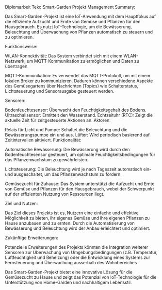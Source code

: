 Diplomarbeit Teko Smart-Garden Projekt
Management Summary:

Das Smart-Garden-Projekt ist eine IoT-Anwendung mit dem Hauptfokus auf die effiziente Aufzucht und Ernte von Gemüse und Pflanzen für den Hausgebrauch. Es nutzt IoT-Technologie, um die Bewässerung, Beleuchtung und Überwachung von Pflanzen automatisch zu steuern und zu optimieren.

Funktionsweise:

WLAN-Konnektivität: Das System verbindet sich mit einem WLAN-Netzwerk, um MQTT-Kommunikation zu ermöglichen und Daten zu übertragen.

MQTT-Kommunikation: Es verwendet das MQTT-Protokoll, um mit einem lokalen Broker zu kommunizieren. Dadurch können verschiedene Aspekte des Gemüsegartens über Nachrichten (Topics) wie Schalterstatus, Lichtsteuerung und Sensorausgabe gesteuert werden.

Sensoren:

Bodenfeuchtesensor: Überwacht den Feuchtigkeitsgehalt des Bodens.
Ultraschallsensor: Ermittelt den Wasserstand.
Echtzeituhr (RTC): Zeigt die aktuelle Zeit für zeitgesteuerte Aktionen an.
Aktoren:

Relais für Licht und Pumpe: Schaltet die Beleuchtung und die Bewässerungspumpe ein und aus.
Lüfter: Wird periodisch basierend auf Zeitintervallen aktiviert.
Funktionalität:

Automatische Bewässerung: Die Bewässerung wird durch den Bodenfeuchtesensor gesteuert, um optimale Feuchtigkeitsbedingungen für das Pflanzenwachstum zu gewährleisten.

Lichtsteuerung: Die Beleuchtung wird je nach Tageszeit automatisch ein- und ausgeschaltet, um das Pflanzenwachstum zu fördern.

Gemüsezucht für Zuhause: Das System unterstützt die Aufzucht und Ernte von Gemüse und Pflanzen für den Hausgebrauch, wobei der Schwerpunkt auf der effizienten Nutzung von Ressourcen liegt.

Ziel und Nutzen:

Das Ziel dieses Projekts ist es, Nutzern eine einfache und effektive Möglichkeit zu bieten, ihr eigenes Gemüse und ihre eigenen Pflanzen zu Hause anzubauen und zu ernten. Durch die Automatisierung von Bewässerung und Beleuchtung wird der Anbau erleichtert und optimiert.

Zukünftige Erweiterungen:

Potenzielle Erweiterungen des Projekts könnten die Integration weiterer Sensoren zur Überwachung von Umgebungsbedingungen (z.B. Temperatur, Luftfeuchtigkeit und Beheizung) oder die Entwicklung eines Systems zur Fernsteuerung und Überwachung ausserhalb des Wohnbereiches

Das Smart-Garden-Projekt bietet eine innovative Lösung für die Gemüsezucht zu Hause und zeigt das Potenzial von IoT-Technologie für die Unterstützung von Home-Garden und nachhaltigem Lebensstil.
